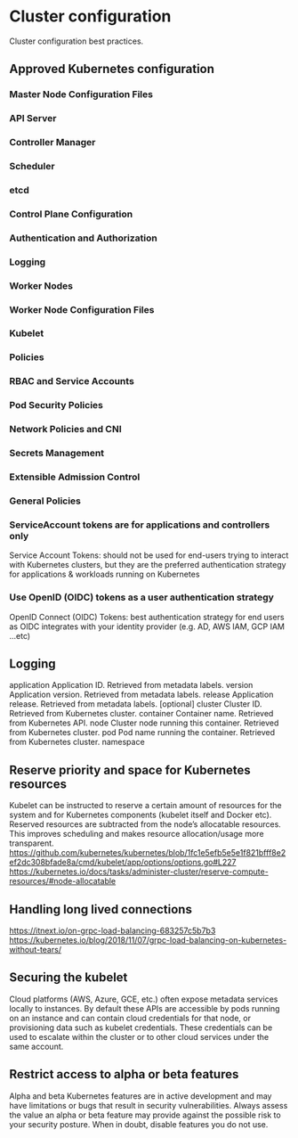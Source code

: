 # Cluster configuration

Cluster configuration best practices.

## Approved Kubernetes configuration

### Master Node Configuration Files

### API Server

### Controller Manager

### Scheduler

### etcd

### Control Plane Configuration

### Authentication and Authorization

### Logging

### Worker Nodes

### Worker Node Configuration Files

### Kubelet

### Policies

### RBAC and Service Accounts

### Pod Security Policies

### Network Policies and CNI

### Secrets Management

### Extensible Admission Control

### General Policies

### ServiceAccount tokens are for applications and controllers **only**

Service Account Tokens: should not be used for end-users trying to interact with Kubernetes clusters, but they are the preferred authentication strategy for applications & workloads running on Kubernetes

### Use OpenID (OIDC) tokens as a user authentication strategy

OpenID Connect (OIDC) Tokens: best authentication strategy for end users as OIDC integrates with your identity provider (e.g. AD, AWS IAM, GCP IAM ...etc)

## Logging

application
Application ID. Retrieved from metadata labels.
version
Application version. Retrieved from metadata labels.
release
Application release. Retrieved from metadata labels. [optional]
cluster
Cluster ID. Retrieved from Kubernetes cluster.
container
Container name. Retrieved from Kubernetes API.
node
Cluster node running this container. Retrieved from Kubernetes cluster.
pod
Pod name running the container. Retrieved from Kubernetes cluster.
namespace

## Reserve priority and space for Kubernetes resources

Kubelet can be instructed to reserve a certain amount of resources for the system and for Kubernetes components (kubelet itself and Docker etc). Reserved resources are subtracted from the node’s allocatable resources. This improves scheduling and makes resource allocation/usage more transparent.
<https://github.com/kubernetes/kubernetes/blob/1fc1e5efb5e5e1f821bfff8e2ef2dc308bfade8a/cmd/kubelet/app/options/options.go#L227>
<https://kubernetes.io/docs/tasks/administer-cluster/reserve-compute-resources/#node-allocatable>

## Handling long lived connections

<https://itnext.io/on-grpc-load-balancing-683257c5b7b3>
<https://kubernetes.io/blog/2018/11/07/grpc-load-balancing-on-kubernetes-without-tears/>

## Securing the kubelet

Cloud platforms (AWS, Azure, GCE, etc.) often expose metadata services locally to instances. By default these APIs are accessible by pods running on an instance and can contain cloud credentials for that node, or provisioning data such as kubelet credentials. These credentials can be used to escalate within the cluster or to other cloud services under the same account.

## Restrict access to alpha or beta features

Alpha and beta Kubernetes features are in active development and may have limitations or bugs that result in security vulnerabilities. Always assess the value an alpha or beta feature may provide against the possible risk to your security posture. When in doubt, disable features you do not use.
